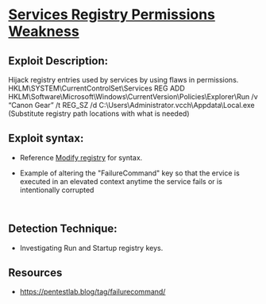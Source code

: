 # [Services Registry Permissions Weakness](https://attack.mitre.org/techniques/T1574/011/)

## Exploit Description:
Hijack registry entries used by services by using flaws in permissions.  
HKLM\SYSTEM\CurrentControlSet\Services
REG ADD HKLM\Software\Microsoft\Windows\CurrentVersion\Policies\Explorer\Run /v “Canon Gear” /t REG_SZ /d C:\Users\Administrator.vcch\Appdata\Local\.exe
(Substitute registry path locations with what is needed) 


## Exploit syntax:
* Reference [Modify registry](/Poshc2/instructions/Modify_registry.md) for syntax. 

* Example of altering the "FailureCommand" key so that the ervice is executed in an elevated context anytime the service fails or is intentionally corrupted

```powershell



```

## Detection Technique:
* Investigating Run and Startup registry keys.


## Resources
* https://pentestlab.blog/tag/failurecommand/